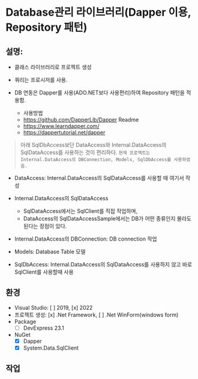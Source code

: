 ﻿# Database관리 라이브러리(Dapper 이용, Repository 패턴)

## 설명: 
* 클래스 라이브러리로 프로젝트 생성

* 쿼리는 프로시저를 사용. 
* DB 연동은 Dapper를 사용(ADO.NET보다 사용편리)하여 Repository 패턴을 적용함.
	* 사용방법
	* https://github.com/DapperLib/Dapper Readme
	* https://www.learndapper.com/
	* https://dappertutorial.net/dapper


> 아래 SqlDbAccess보단 DataAccess와 Internal.DataAccess의 SqlDataAccess를 사용하는 것이 편리하다.
> `현재 프로젝트는 Internal.DataAccess의 DBConnection, Models, SqlDbAccess를 사용하였음.`

* DataAccess: Internal.DataAccess의 SqlDataAccess를 사용할 때 여기서 작성

* Internal.DataAccess의 SqlDataAccess
  * SqlDataAccess에서는 SqlClient를 직접 작업하며,
  * DataAccess의 SqlDataAccessSample에서는 DB가 어떤 종류인지 몰라도 된다는 장점이 있다.

* Internal.DataAccess의 DBConnection: DB connection 작업

* Models: Database Table 모델

* SqlDbAccess:  Internal.DataAccess의 SqlDataAccess를 사용하지 않고 바로 SqlClient를 사용할때 사용

## 환경
* Visual Studio: [ ] 2019, [x] 2022
* 프로젝트 생성: [x] .Net Framework, [ ] .Net WinForm(windows form)
* Package 
  * [ ] DevExpress 23.1
* NuGet
  * [x] Dapper
  * [x] System.Data.SqlClient 

## 작업
